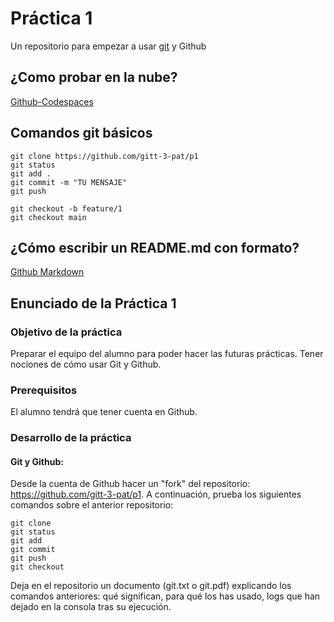 # Práctica 1

Un repositorio para empezar a usar [git](https://git-scm.com/) y Github

## ¿Como probar en la nube?

[Github-Codespaces](https://github.com/features/codespaces)

## Comandos git básicos

```
git clone https://github.com/gitt-3-pat/p1
git status
git add .
git commit -m "TU MENSAJE"
git push

git checkout -b feature/1
git checkout main
```

## ¿Cómo escribir un README.md con formato?

[Github Markdown](https://docs.github.com/es/get-started/writing-on-github/getting-started-with-writing-and-formatting-on-github/basic-writing-and-formatting-syntax)

## Enunciado de la Práctica 1

### Objetivo de la práctica

Preparar el equipo del alumno para poder hacer las futuras prácticas.
Tener nociones de cómo usar Git y Github.

### Prerequisitos

El alumno tendrá que tener cuenta en Github.

### Desarrollo de la práctica

#### Git y Github:
Desde la cuenta de Github hacer un "fork" del repositorio: https://github.com/gitt-3-pat/p1. A continuación, prueba los siguientes comandos sobre el anterior repositorio:

```
git clone
git status
git add
git commit
git push
git checkout
```
Deja en el repositorio un documento (git.txt o git.pdf) explicando los comandos anteriores: qué significan, para qué los has usado, logs que han dejado en la consola tras su ejecución.


